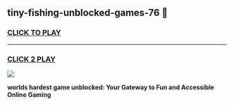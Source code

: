 
## tiny-fishing-unblocked-games-76 👋
<h3>
<a href="https://premium.freeplayer.one?title=tiny-fishing-unblocked-games-76&ref=14F">CLICK TO PLAY</a></h3>
<hr>

<h3>
<a href="https://premium.freeplayer.one?title=tiny-fishing-unblocked-games-76&ref=14F">CLICK 2 PLAY</a>
  
</h3>

<a href="https://premium.freeplayer.one?title=tiny-fishing-unblocked-games-76&ref=12F/"><img src="https://clearcache.store/games.png"></a>


**worlds hardest game unblocked: Your Gateway to Fun and Accessible Online Gaming**
